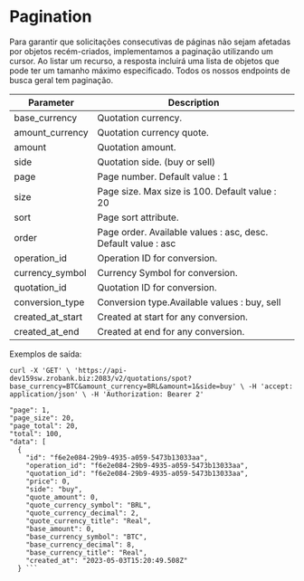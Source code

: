 # Pagination

Para garantir que solicitações consecutivas de páginas não sejam afetadas por objetos recém-criados, implementamos a paginação utilizando um cursor. Ao listar um recurso, a resposta incluirá uma lista de objetos que pode ter um tamanho máximo especificado.   Todos os nossos endpoints de busca geral tem paginação.

| Parameter       | Description                            |
| --------------- | -------------------------------------- |
| base_currency   | Quotation currency.                    |
| amount_currency | Quotation currency quote.              |
| amount          | Quotation amount.                      |
| side            | Quotation side. (buy or sell)          |
| page  | Page number. Default value : 1 |
| size  | Page size. Max size is 100. Default value : 20 |
| sort  | Page sort attribute.  |
| order  | Page order. Available values : asc, desc. Default value : asc  |
| operation_id  |  Operation ID for conversion. |
| currency_symbol  |  Currency Symbol for conversion. |
| quotation_id  |  Quotation ID for conversion. |
| conversion_type  | Conversion type.Available values : buy, sell  |
| created_at_start | Created at start for any conversion.  |
| created_at_end  | Created at end for any conversion.   |

Exemplos de saída: 

`curl -X 'GET' \
  'https://api-dev159sw.zrobank.biz:2083/v2/quotations/spot?base_currency=BTC&amount_currency=BRL&amount=1&side=buy' \
  -H 'accept: application/json' \
  -H 'Authorization: Bearer 2'`

  ```{
  "page": 1,
  "page_size": 20,
  "page_total": 20,
  "total": 100,
  "data": [
    {
      "id": "f6e2e084-29b9-4935-a059-5473b13033aa",
      "operation_id": "f6e2e084-29b9-4935-a059-5473b13033aa",
      "quotation_id": "f6e2e084-29b9-4935-a059-5473b13033aa",
      "price": 0,
      "side": "buy",
      "quote_amount": 0,
      "quote_currency_symbol": "BRL",
      "quote_currency_decimal": 2,
      "quote_currency_title": "Real",
      "base_amount": 0,
      "base_currency_symbol": "BTC",
      "base_currency_decimal": 8,
      "base_currency_title": "Real",
      "created_at": "2023-05-03T15:20:49.508Z"
    } ```



